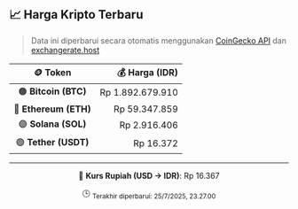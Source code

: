 

<!-- HARGA_KRIPTO -->
## 📈 Harga Kripto Terbaru

> Data ini diperbarui secara otomatis menggunakan [CoinGecko API](https://www.coingecko.com/) dan [exchangerate.host](https://exchangerate.host/)

<div align="center">

| 🪙 Token | 💰 Harga (IDR) |
|:------:|---------------:|
| 🟠 **Bitcoin (BTC)**   | Rp 1.892.679.910 |
| 🔵 **Ethereum (ETH)**  | Rp 59.347.859 |
| 🟣 **Solana (SOL)**    | Rp 2.916.406 |
| 🟢 **Tether (USDT)**   | Rp 16.372 |

---

💱 **Kurs Rupiah (USD → IDR)**: Rp 16.367

🕒 <sub>Terakhir diperbarui: 25/7/2025, 23.27.00</sub>

</div>
<!-- /HARGA_KRIPTO -->